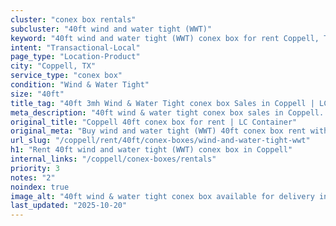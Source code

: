 ```yaml
---
cluster: "conex box rentals"
subcluster: "40ft wind and water tight (WWT)"
keyword: "40ft wind and water tight (WWT) conex box for rent Coppell, TX"
intent: "Transactional-Local"
page_type: "Location-Product"
city: "Coppell, TX"
service_type: "conex box"
condition: "Wind & Water Tight"
size: "40ft"
title_tag: "40ft 3mh Wind & Water Tight conex box Sales in Coppell | LC Container"
meta_description: "40ft wind & water tight conex box sales in Coppell. Fast delivery, competitive pricing. Serving conex boxes area. Quote ID: VYM. Call (214) 524-4168 for your free quote today."
original_title: "Coppell 40ft conex box for rent | LC Container"
original_meta: "Buy wind and water tight (WWT) 40ft conex box rent with local delivery in Coppell, TX. LC Container — local Since 2003. Request a fast quote today."
url_slug: "/coppell/rent/40ft/conex-boxes/wind-and-water-tight-wwt"
h1: "Rent 40ft wind and water tight (WWT) conex box in Coppell"
internal_links: "/coppell/conex-boxes/rentals"
priority: 3
notes: "2"
noindex: true
image_alt: "40ft wind & water tight conex box available for delivery in Coppell"
last_updated: "2025-10-20"
---
```


<!-- TODO: Add unique city/inventory copy, images, and internal links here. -->
